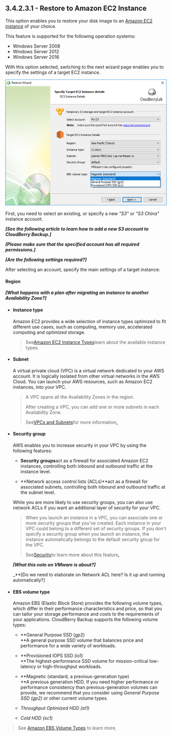 ## 3.4.2.3.1 - Restore to Amazon EC2 Instance

This option enables you to restore your disk image to an [Amazon EC2 instance](https://aws.amazon.com/ec2/instance-types/) of your choice.

This feature is supported for the following operation systems:

* Windows Server 2008
* Windows Server 2012
* Windows Server 2016

With this option selected, switching to the next wizard page enables you to specify the settings of a target EC2 instance.

![](/assets/image-based-to-ec2-instance-details.png)

First, you need to select an existing, or specify a new _"S3"_ or _"S3 China"_ instance account.

_**\[See the following article to learn how to add a new S3 account to CloudBerry Backup.\]**_

_**\[Please make sure that the specified account has all required permissions.\]**_

_**\[Are the following settings required?\]**_

After selecting an account, specify the main settings of a target instance:

#### **Region**

_**\[What happens with a plan after migrating an instance to another Availability Zone?\]**_

* #### **Instance type**

  Amazon EC2 provides a wide selection of instance types optimized to fit different use cases, such as computing, memory use, accelerated computing and optimized storage.

  > See[Amazon EC2 Instance Types](https://www.gitbook.com/book/yuriyshutov/restore-wizard-draft/edit#)learn about the available instance types.

* #### **Subnet**

  A virtual private cloud \(VPC\) is a virtual network dedicated to your AWS account. It is logically isolated from other virtual networks in the AWS Cloud. You can launch your AWS resources, such as Amazon EC2 instances, into your VPC.

  > A VPC spans all the Availability Zones in the region.
  >
  > After creating a VPC, you can add one or more subnets in each Availability Zone.
  >
  > See[VPCs and Subnets](https://www.gitbook.com/book/yuriyshutov/restore-wizard-draft/edit#)for more information[.](https://www.gitbook.com/book/yuriyshutov/restore-wizard-draft/edit#)

* #### **Security group**

  AWS enables you to increase security in your VPC by using the following features:

  * **Security groups**act as a firewall for associated Amazon EC2 instances, controlling both inbound and outbound traffic at the instance level.

  * **Network access control lists \(ACLs\)**act as a firewall for associated subnets, controlling both inbound and outbound traffic at the subnet level.

  While you are more likely to use security groups, you can also use network ACLs if you want an additional layer of security for your VPC.

  > When you launch an instance in a VPC, you can associate one or more security groups that you've created. Each instance in your VPC could belong to a different set of security groups. If you don't specify a security group when you launch an instance, the instance automatically belongs to the default security group for the VPC.
  >
  > See[Security](https://www.gitbook.com/book/yuriyshutov/restore-wizard-draft/edit#)to learn more about this feature[.](https://www.gitbook.com/book/yuriyshutov/restore-wizard-draft/edit#)

  _**\[What this note on VMware is about?\]**_

  \_\*\*\[Do we need to elaborate on Network ACL here? Is it up and running automatically?\]

* #### **EBS volume type**

  Amazon EBS \(Elastic Block Store\) provides the following volume types, which differ in their performance characteristics and price, so that you can tailor your storage performance and costs to the requirements of your applications. CloudBerry Backup supports the following volume types:

  * **General Purpose SSD \(gp2\)                                          
    **A general purpose SSD volume that balances price and performance for a wide variety of workloads.

  * **Provisioned IOPS SSD \(io1\)                                          
    **The highest-performance SSD volume for mission-critical low-latency or high-throughput workloads.

  * **Magnetic \(standard, a previous-generation type\)                                          
    **A previous generation HDD. If you need higher performance or performance consistency than previous-generation volumes can provide, we recommend that you consider using _General Purpose SSD \(gp2\)_ or other current volume types.

  * _Throughput Optimized HDD \(st1\)_

  * _Cold HDD \(sc1\)_

> See [Amazon EBS Volume Types](https://docs.aws.amazon.com/AWSEC2/latest/UserGuide/EBSVolumeTypes.html) to learn more.




